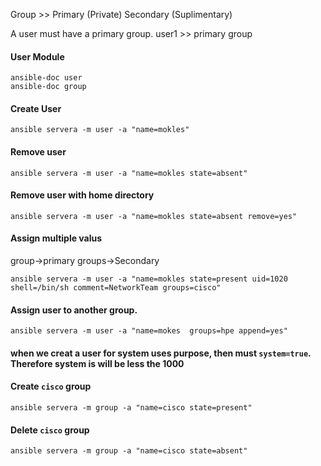 
Group  >>   Primary (Private)
            Secondary (Suplimentary)

A user must have a primary group.
user1 >> primary group 


#### User Module 
```
ansible-doc user
ansible-doc group
```

#### Create User
```
ansible servera -m user -a "name=mokles"
```

#### Remove user
```
ansible servera -m user -a "name=mokles state=absent"
```

#### Remove user with home directory
```
ansible servera -m user -a "name=mokles state=absent remove=yes"
```

#### Assign multiple valus
group->primary
groups->Secondary
```
ansible servera -m user -a "name=mokles state=present uid=1020  shell=/bin/sh comment=NetworkTeam groups=cisco"
```

#### Assign user to another group.
```
ansible servera -m user -a "name=mokes  groups=hpe append=yes" 
```

#### when we creat a user for system uses purpose, then must `system=true`. Therefore system is will be less the 1000



#### Create `cisco` group
```
ansible servera -m group -a "name=cisco state=present"
```

#### Delete `cisco` group
```
ansible servera -m group -a "name=cisco state=absent"
```
